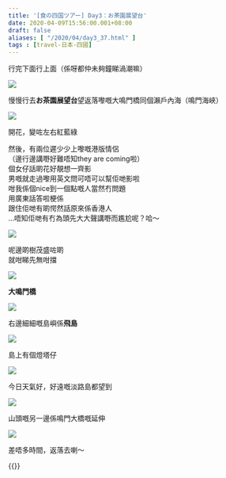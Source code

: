 ```yaml
---
title: '[食の四国ツアー] Day3：お茶園展望台'
date: 2020-04-09T15:56:00.001+08:00
draft: false
aliases: [ "/2020/04/day3_37.html" ]
tags : [travel-日本-四國]
---
```


行完下面行上面（係呀都仲未夠鐘睇渦潮嘛）  

![](/images/shikoku3e.jpg)

慢慢行去**お茶園展望台**望返落嚟嘅大鳴門橋同個瀨戶內海（鳴門海峽）  

![](/images/shikoku3e1.jpg)

開花，變咗左右紅藍綠  

然後，有兩位遲少少上嚟嘅港版情侶  
（邊行邊講嘢好難唔知they are coming啦）  
個女仔話啲花好靚想一齊影  
男嘅就走過嚟用英文問可唔可以幫佢哋影啦  
咁我係個nice到一個點嘅人當然冇問題  
用廣東話答啦梗係  
跟住佢哋有啲愕然話原來係香港人  
...唔知佢哋有冇為頭先大大聲講嘢而尷尬呢？哈～

![](/images/shikoku3e2.jpg)

呢邊啲樹茂盛咗啲  
就咁睇先無咁擋  

![](/images/shikoku3e3.jpg)

**大鳴門橋**  

![](/images/shikoku3e4.jpg)

右邊細細嘅島嶼係**飛島**  

![](/images/shikoku3e5.jpg)

島上有個燈塔仔  

![](/images/shikoku3e6.jpg)

今日天氣好，好遠嘅淡路島都望到  

![](/images/shikoku3e7.jpg)

山頭嘅另一邊係鳴門大橋嘅延伸  

![](/images/shikoku3e8.jpg)

差唔多時間，返落去喇～

  
  
{{<shikoku>}}
